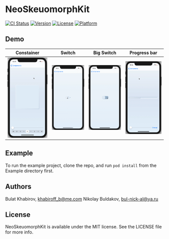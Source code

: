 # NeoSkeuomorphKit

[![CI Status](https://img.shields.io/travis/Nikolay/NeoSkeuomorphKit.svg?style=flat)](https://travis-ci.org/Nikolay/NeoSkeuomorphKit)
[![Version](https://img.shields.io/cocoapods/v/NeoSkeuomorphKit.svg?style=flat)](https://cocoapods.org/pods/NeoSkeuomorphKit)
[![License](https://img.shields.io/cocoapods/l/NeoSkeuomorphKit.svg?style=flat)](https://cocoapods.org/pods/NeoSkeuomorphKit)
[![Platform](https://img.shields.io/cocoapods/p/NeoSkeuomorphKit.svg?style=flat)](https://cocoapods.org/pods/NeoSkeuomorphKit)

## Demo

Constainer | Switch | Big Switch | Progress bar
--- | --- | --- | ---
![](https://github.com/bul-nick-al/neo-skeuomorph-kit-ios/blob/develop/demo/container.gif) | ![](https://github.com/bul-nick-al/neo-skeuomorph-kit-ios/blob/develop/demo/switch.gif) | ![](https://github.com/bul-nick-al/neo-skeuomorph-kit-ios/blob/develop/demo/bigSwitch.gif) | ![](https://github.com/bul-nick-al/neo-skeuomorph-kit-ios/blob/develop/demo/progress.gif)

<!---
### Container

[Video](https://youtu.be/CdFR2_WDpFs)

![](https://github.com/bul-nick-al/neo-skeuomorph-kit-ios/blob/develop/demo/containerConvex.png)
![](https://github.com/bul-nick-al/neo-skeuomorph-kit-ios/blob/develop/demo/containerConcave.png)

### Switch

[Video](https://youtu.be/-lsDUwfXHZ0)

![](https://github.com/bul-nick-al/neo-skeuomorph-kit-ios/blob/develop/demo/switchOn.png)
![](https://github.com/bul-nick-al/neo-skeuomorph-kit-ios/blob/develop/demo/switchOff.png)

### Switch3

[Video](https://youtu.be/atYNqaVyQF8)

![](https://github.com/bul-nick-al/neo-skeuomorph-kit-ios/blob/develop/demo/switch3On.png)
![](https://github.com/bul-nick-al/neo-skeuomorph-kit-ios/blob/develop/demo/switch3Off.png)

### Progress Bar

[Video](https://youtu.be/gvkTfJveh4g)

![](https://github.com/bul-nick-al/neo-skeuomorph-kit-ios/blob/develop/demo/progress.png)

-->

## Example

To run the example project, clone the repo, and run `pod install` from the Example directory first.

<!---

## Requirements

## Installation

NeoSkeuomorphKit is available through [CocoaPods](https://cocoapods.org). To install
it, simply add the following line to your Podfile:

```ruby
pod 'NeoSkeuomorphKit'
```

--->

## Authors

Bulat Khabirov, khabiroff_b@me.com
Nikolay Buldakov, bul-nick-al@ya.ru

## License

NeoSkeuomorphKit is available under the MIT license. See the LICENSE file for more info.
